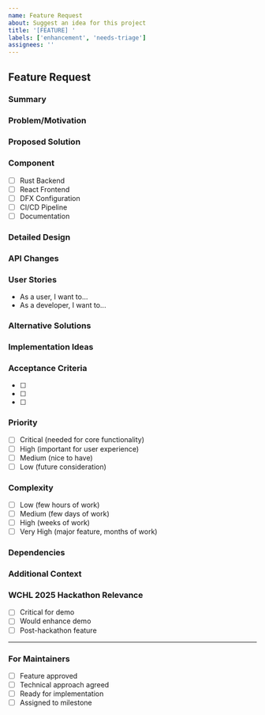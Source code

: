 ```yaml
---
name: Feature Request
about: Suggest an idea for this project
title: '[FEATURE] '
labels: ['enhancement', 'needs-triage']
assignees: ''
---
```


## Feature Request

### Summary
<!-- A clear and concise description of what you want to happen -->

### Problem/Motivation
<!-- Is your feature request related to a problem? Please describe. -->
<!-- Why is this feature needed? What problem does it solve? -->

### Proposed Solution
<!-- A clear and concise description of what you want to happen -->

### Component
- [ ] Rust Backend
- [ ] React Frontend
- [ ] DFX Configuration
- [ ] CI/CD Pipeline
- [ ] Documentation

### Detailed Design
<!-- If you have a detailed design in mind, please describe it -->

### API Changes
<!-- If this feature requires API changes, please describe them -->

### User Stories
<!-- Describe how users would interact with this feature -->
- As a user, I want to...
- As a developer, I want to...

### Alternative Solutions
<!-- A clear and concise description of any alternative solutions you've considered -->

### Implementation Ideas
<!-- If you have ideas on how to implement this, please share -->

### Acceptance Criteria
<!-- What needs to be done for this feature to be considered complete? -->
- [ ] 
- [ ] 
- [ ] 

### Priority
- [ ] Critical (needed for core functionality)
- [ ] High (important for user experience)
- [ ] Medium (nice to have)
- [ ] Low (future consideration)

### Complexity
- [ ] Low (few hours of work)
- [ ] Medium (few days of work)
- [ ] High (weeks of work)
- [ ] Very High (major feature, months of work)

### Dependencies
<!-- List any dependencies or prerequisites for this feature -->

### Additional Context
<!-- Add any other context, screenshots, mockups, or examples -->

### WCHL 2025 Hackathon Relevance
- [ ] Critical for demo
- [ ] Would enhance demo
- [ ] Post-hackathon feature

---

### For Maintainers
- [ ] Feature approved
- [ ] Technical approach agreed
- [ ] Ready for implementation
- [ ] Assigned to milestone